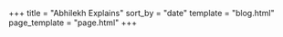 +++
title = "Abhilekh Explains"
sort_by = "date"
template = "blog.html"
page_template = "page.html"
+++
